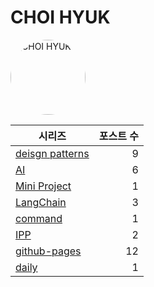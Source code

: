 # CHOI HYUK

<img src="https://velog.velcdn.com/images/choi-hyk/profile/5800b0e9-9717-4248-9fe1-fa1bd8308def/image.png" alt="CHOI HYUK" style="width:120px;height:120px;border-radius:50%;object-fit:cover;" />

| 시리즈 | 포스트 수 |
|---|---:|
| [deisgn patterns](./deisgn%20patterns/) | 9 |
| [AI](./AI/) | 6 |
| [Mini Project](./Mini%20Project/) | 1 |
| [LangChain](./LangChain/) | 3 |
| [command](./command/) | 1 |
| [IPP](./IPP/) | 2 |
| [github-pages](./github-pages/) | 12 |
| [daily](./daily/) | 1 |
